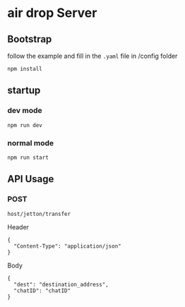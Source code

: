 # air drop Server

## Bootstrap

follow the example and fill in the `.yaml` file in /config folder

```
npm install
```

## startup

### dev mode

```
npm run dev
```

### normal mode

```
npm run start
```

## API Usage

### POST

```
host/jetton/transfer
```

Header

```
{
  "Content-Type": "application/json"
}
```

Body

```
{
  "dest": "destination_address",
  "chatID": "chatID"
}
```
